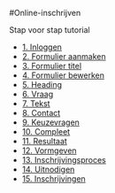 #Online-inschrijven

Stap voor stap tutorial

* [1. Inloggen](stap1-inloggen.md)
* [2. Formulier aanmaken](stap2-aanmaken.md)
* [3. Formulier titel](stap3-titel.md)
* [4. Formulier bewerken](stap4-bewerken.md)
* [5. Heading](stap5-heading.md)
* [6. Vraag](stap6-vraag.md)
* [7. Tekst](stap7-tekst.md)
* [8. Contact](stap8-contact.md)
* [9. Keuzevragen](stap9-keuzevragen.md)
* [10. Compleet](stap10-compleet.md)
* [11. Resultaat](stap11-resultaat.md)
* [12. Vormgeven](stap12-vormgeven.md)
* [13. Inschrijvingsproces](stap13-inschrijvingsproces.md)
* [14. Uitnodigen](stap14-uitnodigen.md)
* [15. Inschrijvingen](stap15.inschrijvingen.md)



